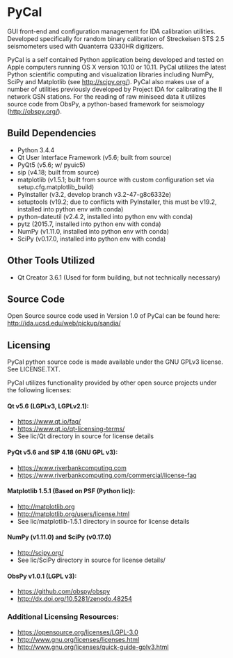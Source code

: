 # PyCal
GUI front-end and configuration management for IDA calibration utilities. Developed specifically for random binary calibration of Streckeisen STS 2.5 seismometers used with Quanterra Q330HR digitizers.

PyCal is a self contained Python application being developed and tested on Apple computers running OS X version 10.10 or 10.11.
PyCal utilizes the latest Python scientific computing and visualization libraries including NumPy, SciPy and Matplotlib (see http://scipy.org/).
PyCal also makes use of a number of utilities previously developed by Project IDA for calibrating the II network GSN stations.
For the reading of raw miniseed data it utilizes source code from ObsPy, a python-based framework for seismology (http://obspy.org/).

## Build Dependencies
* Python 3.4.4
* Qt User Interface Framework (v5.6; built from source)
* PyQt5 (v5.6; w/ pyuic5)
* sip (v4.18; built from source)
* matplotlib (v1.5.1; built from source with custom configuration set via setup.cfg.matplotlib_build)
* PyInstaller (v3.2, develop branch v3.2-47-g8c6332e)
* setuptools (v19.2; due to conflicts with PyInstaller, this must be v19.2, installed into python env with conda)
* python-dateutil (v2.4.2, installed into python env with conda)
* pytz (2015.7, installed into python env with conda)
* NumPy (v1.11.0, installed into python env with conda)
* SciPy (v0.17.0, installed into python env with conda)

## Other Tools Utilized
* Qt Creator 3.6.1 (Used for form building, but not technically necessary)

## Source Code
Open Source source code used in Version 1.0 of PyCal can be found here: http://ida.ucsd.edu/web/pickup/sandia/

## Licensing
PyCal python source code is made available under the GNU GPLv3 license. See LICENSE.TXT.

PyCal utilizes functionality provided by other open source projects under the following licenses:

#### Qt v5.6 (LGPLv3, LGPLv2.1):
* https://www.qt.io/faq/
* https://www.qt.io/qt-licensing-terms/
* See lic/Qt directory in source for license details

#### PyQt v5.6 and SIP 4.18 (GNU GPL v3):
* https://www.riverbankcomputing.com
* https://www.riverbankcomputing.com/commercial/license-faq

#### Matplotlib 1.5.1 (Based on PSF (Python lic)):
* http://matplotlib.org
* http://matplotlib.org/users/license.html
* See lic/matplotlib-1.5.1 directory in source for license details

#### NumPy (v1.11.0) and SciPy (v0.17.0)
* http://scipy.org/
* See lic/SciPy directory in source for license details/

#### ObsPy v1.0.1 (LGPL v3):
* https://github.com/obspy/obspy
* http://dx.doi.org/10.5281/zenodo.48254

### Additional Licensing Resources:
* https://opensource.org/licenses/LGPL-3.0
* http://www.gnu.org/licenses/licenses.html
* http://www.gnu.org/licenses/quick-guide-gplv3.html
